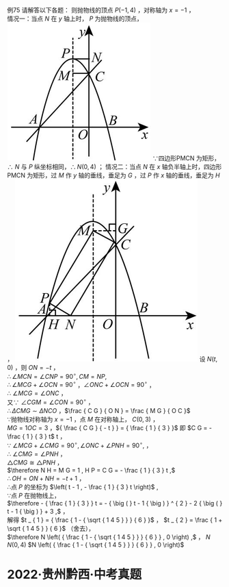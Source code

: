 例75 请解答以下各题：
则抛物线的顶点 $P ( - 1 , 4 )$ ，对称轴为 $x { = } - 1$ ，  
情况一：当点 $N$ 在 $y$ 轴上时， $P$ 为抛物线的顶点，
![](<../../qs_image_DB/专题3-2_一网打尽14类·二次函数的存在性问题（解析版）_/5ee212746eb4b647fc5e628f0a2b500699586c47104fffef6f49bdf65fdaef8b.jpg>)
∵四边形PMCN 为矩形，∴ $N$ 与 $P$ 纵坐标相同，$\therefore N \left( 0 , 4 \right)$ ；
情况二：当点 $N$ 在 $x$ 轴负半轴上时，四边形PMCN 为矩形，过 $M$ 作 $y$ 轴的垂线，垂足为 $G$ ，过 $P$ 作 $x$ 轴的垂线，垂足为 $H$ ，
![](<../../qs_image_DB/专题3-2_一网打尽14类·二次函数的存在性问题（解析版）_/717a258787bec23d4c086ff9dd10e28236eacaa8a3e3ed7855ded14aeb4fff0e.jpg>)
设 $N \left( t , 0 \right)$ ，则 $O N = - t$ ，  
$\therefore \angle M C N = \angle C N P = 9 0 ^ { \circ } , C M = N P ,$   
$\therefore \angle M C G + \angle O C N = 9 0 ^ { \circ }$ ，$\angle O N C + \angle O C N = 9 0 ^ { \circ }$ ，  
∴ $\angle M C G = \angle O N C$ ，  
又∵ $\angle C G M = \angle C O N = 9 0 ^ { \circ }$ ，  
$\therefore \Delta C M G \sim \Delta N C O$ ，$\frac { C G } { O N } = \frac { M G } { O C }$   
∵抛物线对称轴为 $x { = } - 1$ ，点 $M$ 在对称轴上， $C \left( 0 , 3 \right)$ ，  
$M G = 1 O C = 3$ ，${ \frac { C G } { - t } } = { \frac { 1 } { 3 } }$ 即 $C G = - \frac { 1 } { 3 } t$ t ，  
∵ $\angle M C G + \angle C M G = 9 0 ^ { \circ } , \angle O N C + \angle P N H = 9 0 ^ { \circ } ,$ ，  
∴ $\angle C M G = \angle P N H$ ，  
$\triangle C M G { \cong } \triangle P N H$ ，  
$\therefore N H = M G = 1 , H P = C G = - \frac { 1 } { 3 } t ,$   
$\therefore O H = O N + N H = - t + 1$ ，  
∴点 $P$ 的坐标为 $\left( t - 1 , - \frac { 1 } { 3 } t \right)$ ,  
∵点 $P$ 在抛物线上，  
$\therefore - { \frac { 1 } { 3 } } t = - { \big ( } t - 1 { \big ) } ^ { 2 } - 2 { \big ( } t - 1 { \big ) } + 3 ,$ ，  
解得 $t _ { 1 } = { \frac { 1 - { \sqrt { 1 4 5 } } } { 6 } }$ ， $t _ { 2 } = \frac { 1 + \sqrt { 1 4 5 } } { 6 }$ （舍去），  
$\therefore N \left( { \frac { 1 - { \sqrt { 1 4 5 } } } { 6 } } , 0 \right) ,$ ，
$N$ $N \big ( 0 , 4 \big )$ $N \left( { \frac { 1 - { \sqrt { 1 4 5 } } } { 6 } } , 0 \right)$
# 2022·贵州黔西·中考真题
